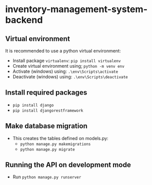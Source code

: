 # inventory-management-system-backend

## Virtual environment
It is recommended to use a python virtual environment:
- Install package `virtualenv`: `pip install virtualenv`
- Create virtual environment using; `python -m venv env`
- Activate (windows) using: `.\env\Scripts\activate`
- Deactivate (windows) using: `.\env\Scripts\deactivate`

## Install required packages
- `pip install django`
- `pip install djangorestframework`

## Make database migration
- This creates the tables defined on models.py:
  - `python manage.py makemigrations`
  - `python manage.py migrate`

## Running the API on development mode
- Run `python manage.py runserver`

